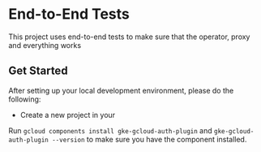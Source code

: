 # End-to-End Tests

This project uses end-to-end tests to make sure that the operator, proxy and 
everything works 

## Get Started

After setting up your local development environment, please do the following: 

- Create a new project in your 

Run `gcloud components install gke-gcloud-auth-plugin` and `gke-gcloud-auth-plugin --version`
to make sure you have the component installed. 
